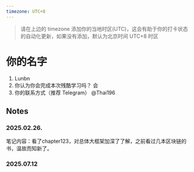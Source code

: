 ```yaml
---
timezone: UTC+8
---
```


> 请在上边的 timezone 添加你的当地时区(UTC)，这会有助于你的打卡状态的自动化更新，如果没有添加，默认为北京时间 UTC+8 时区


# 你的名字

1. Lunbn
2. 你认为你会完成本次残酷学习吗？  会
3. 你的联系方式（推荐 Telegram）  @Thai196

## Notes

<!-- Content_START -->

### 2025.02.26.

笔记内容：看了chapter123，对总体大框架加深了了解，之前看过几本区块链的书，温故而知新了。

### 2025.07.12

<!-- Content_END -->
